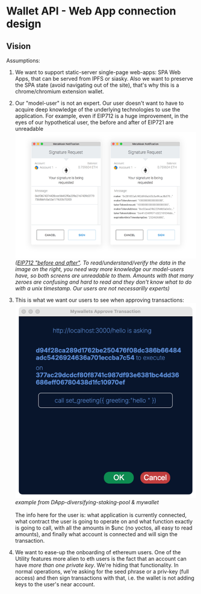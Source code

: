 # Wallet API - Web App connection design

## Vision

Assumptions:

1) We want to support static-server single-page web-apps: SPA Web Apps, that can be served from IPFS or siasky. Also we want to preserve the SPA state (avoid  navigating out of the site), that's why this is a chrome/chromium extension wallet.

2) Our "model-user" is not an expert. Our user doesn't want to have to acquire deep knowledge of the underlying technologies to use the application.
For example, even if EIP712 is a huge improvement, in the eyes of our hypothetical user, the before and after of EIP721 are unreadable
![image|690x483](docs/images/EIP712-before-after.png)
<br>*([EIP712 "before and after"](https://ethereum-magicians.org/t/eip-712-eth-signtypeddata-as-a-standard-for-machine-verifiable-and-human-readable-typed-data-signing/397). To read/understand/verify the data in the image on the right, you need way more knowledge our model-users have, so both screens are unreadable to them. Amounts with that many zeroes are confusing and hard to read and they don't know what to do with a unix timestamp. Our users are not necessarilly experts)*

3) This is what we want our users to see when approving transactions:
![image|507x500](docs/images/mywallets-approve-transaction.png)
<br>*example from DApp-diversifying-staking-pool & mywallet*
<br><br>The info here for the user is: what application is currently connected, what contract the user is going to operate on and what function exactly is going to call, with all the amounts in $unc (no yoctos, all easy to read amounts), and finally what account is connected and will sign the transaction.

4) We want to ease-up the onboarding of ethereum users. One of the Utility features more alien to eth users is the fact that an account can have *more than one private key*. We're hiding that functionality. In normal operations, we're asking for the seed phrase or a priv-key (full access) and then sign transactions with that, i.e. the wallet is not adding keys to the user's near account.
